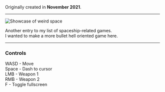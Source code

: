 Originally created in **November 2021**.

---

![Showcase of weird space](https://github.com/Klehrik/weird-space/assets/78520710/49e3d715-dd12-44f4-bb8a-e1e491daba14)


Another entry to my list of spaceship-related games.  
I wanted to make a more bullet hell oriented game here.

---

### Controls

WASD - Move  
Space - Dash to cursor  
LMB - Weapon 1  
RMB - Weapon 2  
F - Toggle fullscreen  

